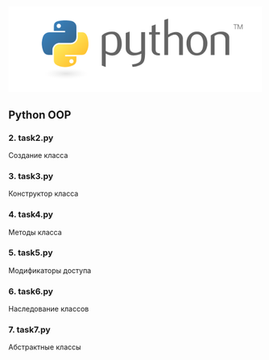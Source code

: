 <img src="..\test.png"><br>

## Python OOP
### 2. task2.py 
Создание класса

### 3. task3.py 
Конструктор класса

### 4. task4.py 
Методы класса

### 5. task5.py
Модификаторы доступа

### 6. task6.py
Наследование классов

### 7. task7.py
Абстрактные классы









